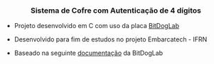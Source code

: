 ### <div align="center">Sistema de Cofre com Autenticação de 4 dígitos</div>  
  

- Projeto desenvolvido em C com uso da placa [BitDogLab](https://github.com/BitDogLab/BitDogLab)  
  

- Desenvolvido para fim de estudos no projeto Embarcatech - IFRN


- Baseado na seguinte [documentação](https://github.com/MoisesLuc/BitDogLab-C/tree/main/neopixel_pio) da BitDogLab
